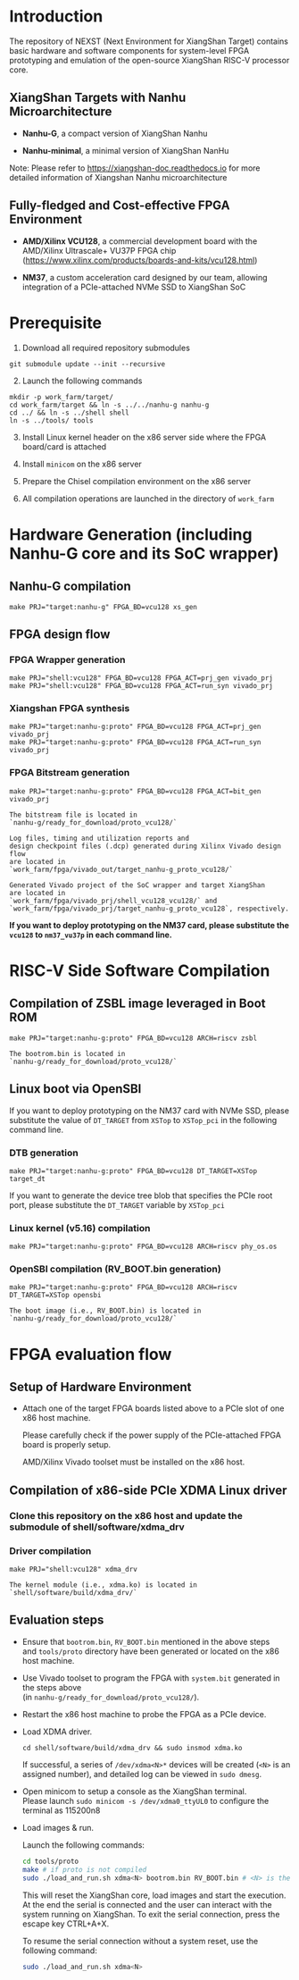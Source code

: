 # Introduction

The repository of NEXST (Next Environment for XiangShan Target) 
contains basic hardware and software components 
for system-level FPGA prototyping and emulation 
of the open-source XiangShan RISC-V processor core.

## XiangShan Targets with Nanhu Microarchitecture
- **Nanhu-G**, a compact version of XiangShan Nanhu   

- **Nanhu-minimal**, a minimal version of XiangShan NanHu

Note: Please refer to https://xiangshan-doc.readthedocs.io 
for more detailed information of Xiangshan Nanhu microarchitecture

## Fully-fledged and Cost-effective FPGA Environment
- **AMD/Xilinx VCU128**, a commercial development board with 
the AMD/Xilinx Ultrascale+ VU37P FPGA chip
(https://www.xilinx.com/products/boards-and-kits/vcu128.html) 

- **NM37**, a custom acceleration card designed by our team, 
allowing integration of a PCIe-attached NVMe SSD to XiangShan SoC   

# Prerequisite

1. Download all required repository submodules

`git submodule update --init --recursive`   

2. Launch the following commands

`mkdir -p work_farm/target/`    
`cd work_farm/target && ln -s ../../nanhu-g nanhu-g`   
`cd ../ && ln -s ../shell shell`   
`ln -s ../tools/ tools` 

3. Install Linux kernel header on the x86 server 
side where the FPGA board/card is attached   

4. Install `minicom` on the x86 server  

5. Prepare the Chisel compilation environment on the x86 server  

5. All compilation operations are launched in the directory of `work_farm`

# Hardware Generation (including Nanhu-G core and its SoC wrapper)

## Nanhu-G compilation

`make PRJ="target:nanhu-g" FPGA_BD=vcu128 xs_gen`

## FPGA design flow

### FPGA Wrapper generation   
`make PRJ="shell:vcu128" FPGA_BD=vcu128 FPGA_ACT=prj_gen vivado_prj`    
`make PRJ="shell:vcu128" FPGA_BD=vcu128 FPGA_ACT=run_syn vivado_prj`   

### Xiangshan FPGA synthesis  
`make PRJ="target:nanhu-g:proto" FPGA_BD=vcu128 FPGA_ACT=prj_gen vivado_prj`   
`make PRJ="target:nanhu-g:proto" FPGA_BD=vcu128 FPGA_ACT=run_syn vivado_prj`

### FPGA Bitstream generation  
`make PRJ="target:nanhu-g:proto" FPGA_BD=vcu128 FPGA_ACT=bit_gen vivado_prj`

    The bitstream file is located in   
    `nanhu-g/ready_for_download/proto_vcu128/`
    
    Log files, timing and utilization reports and 
    design checkpoint files (.dcp) generated during Xilinx Vivado design flow 
    are located in   
    `work_farm/fpga/vivado_out/target_nanhu-g_proto_vcu128/` 
    
    Generated Vivado project of the SoC wrapper and target XiangShan 
    are located in  
    `work_farm/fpga/vivado_prj/shell_vcu128_vcu128/` and   
    `work_farm/fpga/vivado_prj/target_nanhu-g_proto_vcu128`, respectively.   

**If you want to deploy prototyping on the NM37 card, please 
substitute the `vcu128` to `nm37_vu37p` in each command line.** 

# RISC-V Side Software Compilation

## Compilation of ZSBL image leveraged in Boot ROM

`make PRJ="target:nanhu-g:proto" FPGA_BD=vcu128 ARCH=riscv zsbl`   

    The bootrom.bin is located in
    `nanhu-g/ready_for_download/proto_vcu128/`

## Linux boot via OpenSBI

If you want to deploy prototyping on the NM37 card with NVMe SSD, please 
substitute the value of `DT_TARGET` from `XSTop` to `XSTop_pci` in the following command line.

### DTB generation
`make PRJ="target:nanhu-g:proto" FPGA_BD=vcu128 DT_TARGET=XSTop target_dt` 

If you want to generate the device tree blob that specifies the PCIe root port, please substitute the `DT_TARGET` variable by `XSTop_pci`   

### Linux kernel (v5.16) compilation
`make PRJ="target:nanhu-g:proto" FPGA_BD=vcu128 ARCH=riscv phy_os.os`   

### OpenSBI compilation (RV_BOOT.bin generation)
`make PRJ="target:nanhu-g:proto" FPGA_BD=vcu128 ARCH=riscv DT_TARGET=XSTop opensbi`   

    The boot image (i.e., RV_BOOT.bin) is located in
    `nanhu-g/ready_for_download/proto_vcu128/`

# FPGA evaluation flow

## Setup of Hardware Environment

- Attach one of the target FPGA boards listed above 
  to a PCIe slot of one x86 host machine. 
  
  Please carefully check if the power supply of the PCIe-attached FPGA board is properly setup.

  AMD/Xilinx Vivado toolset must be installed on the x86 host.

## Compilation of x86-side PCIe XDMA Linux driver

### Clone this repository on the x86 host and update the submodule of shell/software/xdma_drv

### Driver compilation

`make PRJ="shell:vcu128" xdma_drv`   

    The kernel module (i.e., xdma.ko) is located in
    `shell/software/build/xdma_drv/`

## Evaluation steps

- Ensure that `bootrom.bin`, `RV_BOOT.bin` mentioned in the above steps   
  and `tools/proto` directory have been generated or located on the x86 host machine.   

- Use Vivado toolset to program the FPGA with `system.bit` generated in the steps above   
(in `nanhu-g/ready_for_download/proto_vcu128/`).

- Restart the x86 host machine to probe the FPGA as a PCIe device.

- Load XDMA driver.

    `cd shell/software/build/xdma_drv && sudo insmod xdma.ko`

    If successful, a series of `/dev/xdma<N>*` devices will be created (`<N>` is an assigned number), and detailed log can be viewed in `sudo dmesg`.

- Open minicom to setup a console as the XiangShan terminal.  
    Please launch `sudo minicom -s /dev/xdma0_ttyUL0` to configure the terminal as 115200n8    

- Load images & run.

    Launch the following commands:
    ```sh
    cd tools/proto
    make # if proto is not compiled
    sudo ./load_and_run.sh xdma<N> bootrom.bin RV_BOOT.bin # <N> is the assigned xdma device number
    ```

    This will reset the XiangShan core, load images and start the execution. At the end the serial is connected and the user can interact with the system running on XiangShan. To exit the serial connection, press the escape key CTRL+A+X.

    To resume the serial connection without a system reset, use the following command:

    ```sh
    sudo ./load_and_run.sh xdma<N>
    ```